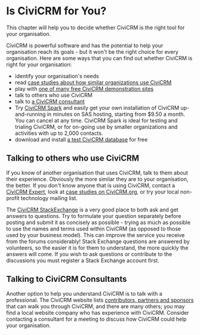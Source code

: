 # Is CiviCRM for You?

This chapter will help you to decide whether CiviCRM is the right tool
for your organisation.

CiviCRM is powerful software and has the potential to help your
organisation reach its goals - but it won't be the right choice for
every organisation. Here are some ways that you can find out whether
CiviCRM is right for your organisation:

-   identify your organisation's needs
-   read [case studies about how similar organizations use CiviCRM](https://civicrm.org/case-studies/)
-   play with [one of many free CiviCRM demonstration sites](https://civicrm.org/demo)
-   talk to others who use CiviCRM
-   talk to [a CiviCRM consultant](https://civicrm.org/partners-contributors)
-   Try [CiviCRM Spark](https://civicrm.com) and easily get your own installation of CiviCRM up-and-running in minutes on SAS hosting, starting from $9.50 a month. You can cancel at any time. CiviCRM Spark is ideal for testing and trialing CiviCRM, or for on-going use by smaller organizations and activities with up to 2,000 contacts.
-   download and install [a test CiviCRM database](https://civicrm.org/download) for free

## Talking to others who use CiviCRM

If you know of another organisation that uses CiviCRM, talk to them
about their experience. Obviously the more similar they are to your
organisation, the better. If you don't know anyone that is using
CiviCRM, contact a [CiviCRM Expert](https://civicrm.org/partners-contributors), look at [case studies on CiviCRM.org](https://civicrm.org/case-studies/), or try your local non-profit technology mailing list.

The [CiviCRM StackExchange](https://civicrm.stackexchange.com/)
is a very good place to both ask and get answers to questions.
Try to formulate your question separately before posting and submit it 
as concisely as possible - trying as much as possible to use the names 
and terms used within CiviCRM (as opposed to those used by your business
model). This can improve the service you receive from the forums 
considerably! 
Stack Exchange questions are answered by volunteers, so the easier it is for them to understand, the more quickly the answers will come.
If you wish to ask questions or contribute to the discussions you must 
register a Stack Exchange account first.

## Talking to CiviCRM Consultants

Another option to help you understand CiviCRM is to talk with a
professional. The CiviCRM website lists [contributors, partners and sponsors](https://civicrm.org/partners-contributors) that can walk you through CiviCRM, and
there are many others; you may find a local website company who has
experience with CiviCRM. Consider contacting a consultant for a meeting to
discuss how CiviCRM could help your organisation.
